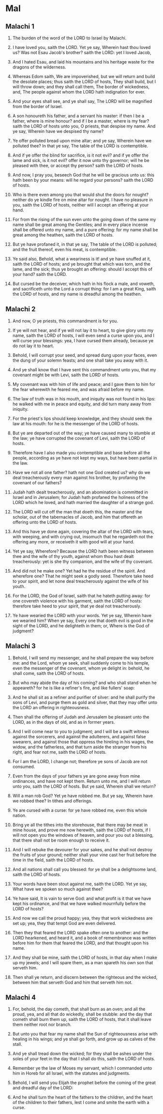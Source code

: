 # Mal

## Malachi 1

1. The burden of the word of the LORD to Israel by Malachi.

2. I have loved you, saith the LORD. Yet ye say, Wherein hast thou loved us? Was not Esau Jacob's brother? saith the LORD: yet I loved Jacob,

3. And I hated Esau, and laid his mountains and his heritage waste for the dragons of the wilderness.

4. Whereas Edom saith, We are impoverished, but we will return and build the desolate places; thus saith the LORD of hosts, They shall build, but I will throw down; and they shall call them, The border of wickedness, and, The people against whom the LORD hath indignation for ever.

5. And your eyes shall see, and ye shall say, The LORD will be magnified from the border of Israel.

6. A son honoureth his father, and a servant his master: if then I be a father, where is mine honour? and if I be a master, where is my fear? saith the LORD of hosts unto you, O priests, that despise my name. And ye say, Wherein have we despised thy name?

7. Ye offer polluted bread upon mine altar; and ye say, Wherein have we polluted thee? In that ye say, The table of the LORD is contemptible.

8. And if ye offer the blind for sacrifice, is it not evil? and if ye offer the lame and sick, is it not evil? offer it now unto thy governor; will he be pleased with thee, or accept thy person? saith the LORD of hosts.

9. And now, I pray you, beseech God that he will be gracious unto us: this hath been by your means: will he regard your persons? saith the LORD of hosts.

10. Who is there even among you that would shut the doors for nought? neither do ye kindle fire on mine altar for nought. I have no pleasure in you, saith the LORD of hosts, neither will I accept an offering at your hand.

11. For from the rising of the sun even unto the going down of the same my name shall be great among the Gentiles; and in every place incense shall be offered unto my name, and a pure offering: for my name shall be great among the heathen, saith the LORD of hosts.

12. But ye have profaned it, in that ye say, The table of the LORD is polluted; and the fruit thereof, even his meat, is contemptible.

13. Ye said also, Behold, what a weariness is it! and ye have snuffed at it, saith the LORD of hosts; and ye brought that which was torn, and the lame, and the sick; thus ye brought an offering: should I accept this of your hand? saith the LORD.

14. But cursed be the deceiver, which hath in his flock a male, and voweth, and sacrificeth unto the Lord a corrupt thing: for I am a great King, saith the LORD of hosts, and my name is dreadful among the heathen.

## Malachi 2

1. And now, O ye priests, this commandment is for you.

2. If ye will not hear, and if ye will not lay it to heart, to give glory unto my name, saith the LORD of hosts, I will even send a curse upon you, and I will curse your blessings: yea, I have cursed them already, because ye do not lay it to heart.

3. Behold, I will corrupt your seed, and spread dung upon your faces, even the dung of your solemn feasts; and one shall take you away with it.

4. And ye shall know that I have sent this commandment unto you, that my covenant might be with Levi, saith the LORD of hosts.

5. My covenant was with him of life and peace; and I gave them to him for the fear wherewith he feared me, and was afraid before my name.

6. The law of truth was in his mouth, and iniquity was not found in his lips: he walked with me in peace and equity, and did turn many away from iniquity.

7. For the priest's lips should keep knowledge, and they should seek the law at his mouth: for he is the messenger of the LORD of hosts.

8. But ye are departed out of the way; ye have caused many to stumble at the law; ye have corrupted the covenant of Levi, saith the LORD of hosts.

9. Therefore have I also made you contemptible and base before all the people, according as ye have not kept my ways, but have been partial in the law.

10. Have we not all one father? hath not one God created us? why do we deal treacherously every man against his brother, by profaning the covenant of our fathers?

11. Judah hath dealt treacherously, and an abomination is committed in Israel and in Jerusalem; for Judah hath profaned the holiness of the LORD which he loved, and hath married the daughter of a strange god.

12. The LORD will cut off the man that doeth this, the master and the scholar, out of the tabernacles of Jacob, and him that offereth an offering unto the LORD of hosts.

13. And this have ye done again, covering the altar of the LORD with tears, with weeping, and with crying out, insomuch that he regardeth not the offering any more, or receiveth it with good will at your hand.

14. Yet ye say, Wherefore? Because the LORD hath been witness between thee and the wife of thy youth, against whom thou hast dealt treacherously: yet is she thy companion, and the wife of thy covenant.

15. And did not he make one? Yet had he the residue of the spirit. And wherefore one? That he might seek a godly seed. Therefore take heed to your spirit, and let none deal treacherously against the wife of his youth.

16. For the LORD, the God of Israel, saith that he hateth putting away: for one covereth violence with his garment, saith the LORD of hosts: therefore take heed to your spirit, that ye deal not treacherously.

17. Ye have wearied the LORD with your words. Yet ye say, Wherein have we wearied him? When ye say, Every one that doeth evil is good in the sight of the LORD, and he delighteth in them; or, Where is the God of judgment?

## Malachi 3

1. Behold, I will send my messenger, and he shall prepare the way before me: and the Lord, whom ye seek, shall suddenly come to his temple, even the messenger of the covenant, whom ye delight in: behold, he shall come, saith the LORD of hosts.

2. But who may abide the day of his coming? and who shall stand when he appeareth? for he is like a refiner's fire, and like fullers' soap:

3. And he shall sit as a refiner and purifier of silver: and he shall purify the sons of Levi, and purge them as gold and silver, that they may offer unto the LORD an offering in righteousness.

4. Then shall the offering of Judah and Jerusalem be pleasant unto the LORD, as in the days of old, and as in former years.

5. And I will come near to you to judgment; and I will be a swift witness against the sorcerers, and against the adulterers, and against false swearers, and against those that oppress the hireling in his wages, the widow, and the fatherless, and that turn aside the stranger from his right, and fear not me, saith the LORD of hosts.

6. For I am the LORD, I change not; therefore ye sons of Jacob are not consumed.

7. Even from the days of your fathers ye are gone away from mine ordinances, and have not kept them. Return unto me, and I will return unto you, saith the LORD of hosts. But ye said, Wherein shall we return?

8. Will a man rob God? Yet ye have robbed me. But ye say, Wherein have we robbed thee? In tithes and offerings.

9. Ye are cursed with a curse: for ye have robbed me, even this whole nation.

10. Bring ye all the tithes into the storehouse, that there may be meat in mine house, and prove me now herewith, saith the LORD of hosts, if I will not open you the windows of heaven, and pour you out a blessing, that there shall not be room enough to receive it.

11. And I will rebuke the devourer for your sakes, and he shall not destroy the fruits of your ground; neither shall your vine cast her fruit before the time in the field, saith the LORD of hosts.

12. And all nations shall call you blessed: for ye shall be a delightsome land, saith the LORD of hosts.

13. Your words have been stout against me, saith the LORD. Yet ye say, What have we spoken so much against thee?

14. Ye have said, It is vain to serve God: and what profit is it that we have kept his ordinance, and that we have walked mournfully before the LORD of hosts?

15. And now we call the proud happy; yea, they that work wickedness are set up; yea, they that tempt God are even delivered.

16. Then they that feared the LORD spake often one to another: and the LORD hearkened, and heard it, and a book of remembrance was written before him for them that feared the LORD, and that thought upon his name.

17. And they shall be mine, saith the LORD of hosts, in that day when I make up my jewels; and I will spare them, as a man spareth his own son that serveth him.

18. Then shall ye return, and discern between the righteous and the wicked, between him that serveth God and him that serveth him not.

## Malachi 4

1. For, behold, the day cometh, that shall burn as an oven; and all the proud, yea, and all that do wickedly, shall be stubble: and the day that cometh shall burn them up, saith the LORD of hosts, that it shall leave them neither root nor branch.

2. But unto you that fear my name shall the Sun of righteousness arise with healing in his wings; and ye shall go forth, and grow up as calves of the stall.

3. And ye shall tread down the wicked; for they shall be ashes under the soles of your feet in the day that I shall do this, saith the LORD of hosts.

4. Remember ye the law of Moses my servant, which I commanded unto him in Horeb for all Israel, with the statutes and judgments.

5. Behold, I will send you Elijah the prophet before the coming of the great and dreadful day of the LORD:

6. And he shall turn the heart of the fathers to the children, and the heart of the children to their fathers, lest I come and smite the earth with a curse.

